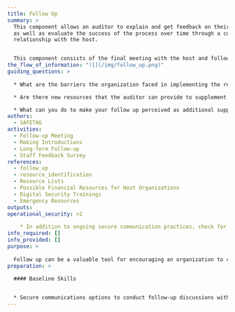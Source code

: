 ```yaml
---
title: Follow Up
summary: >
  This component allows an auditor to explain and get feedback on their report
  as well as evaluate the success of the process over time through a continued
  relationship with the host.


  This component consists of the final meeting with the host and following up with them after a period of a few months to see if they need further assistance, are willing to share their experience working with any of the recommended resources, or as new resources are identified.
the_flow_of_information: "![](/img/follow_up.png)"
guiding_questions: >
  
  * What are the barriers the organization faced in implementing the recommended risk mitigation plan?

  * Are there new resources that the auditor can provide to supplement the original audit?

  * What can you do to make your follow up perceived as additional support instead of as an evaluation of their success?
authors:
  - SAFETAG
activities:
  - Follow-up Meeting
  - Making Introductions
  - Long-Term Follow-up
  - Staff Feedback Survey
references:
  - follow_up
  - resource_identification
  - Resource Lists
  - Possible Financial Resources for Host Organizations
  - Digital Security Trainings
  - Emergency Resources
outputs: _
operational_security: >2
  
    * In addition to ongoing secure communication practices, check for any changes in keys or other authentication changes. If these occur re-verify this information using out of band means. 
info_required: []
info_provided: []
purpose: >
  
  Follow up can be a valuable tool for encouraging an organization to continue their digital security process. But, follow up needs to be desired by an organization and achievable for the auditor. As such, follow up must be minimally intrusive on both the auditor and the host's time. 
preparation: >
  
  #### Baseline Skills


  * Secure communications options to conduct follow-up discussions with organization
---
```

